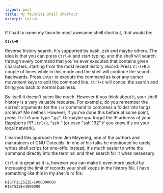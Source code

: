 ```yaml
---
layout: post
title: My favorite shell shortcut
excerpt: Lolcat
---
```


If I had to name my favorite most awesome shell shortcut, that would be:

**`Ctrl+R`**

Reverse history search. It's supported by bash, zsh and maybe others. The idea is that you can press `Ctrl+R` and start typing, and the shell will search through every command that you've ever executed that contains given characters, starting from the most recent history record. Press `Ctrl+R` a couple of times while in this mode and the shell will continue the search backwards. Press `Enter` to execute the command as is or any cursor movement keys to edit the command line. `Ctrl+C` will cancel the search and bring you back to normal business.

By itself it doesn't seem like much. However if you think about it, your shell history is a very valuable resourse. For example, do you remember the correct arguments for the `tar` command to compress a folder into tar.gz archive? Me neither. However, if you've done this before at some point, press `Ctrl+R` and type ".gz". Or maybe you forgot the IP address of your Rapsberry Pi? `Ctrl+R`, "ssh " (or even "ssh 192" if you know it's on your local network).

I learned this approach from Jim Meyering, one of the authors and mainrainers of GNU Coreutils. In one of his talks he mentioned he rarely writes shell scrips for one-offs. Instead, it's much easier to write the command directly into the terminal and then search for it when nessesary.

`Ctrl+R` is great as it is, however you can make it even more useful by increasing the limit of records your shell keeps in the history file. I have something like this in my shell's rc file:

```
HISTFILESIZE=1000000000
HISTSIZE=1000000
```
